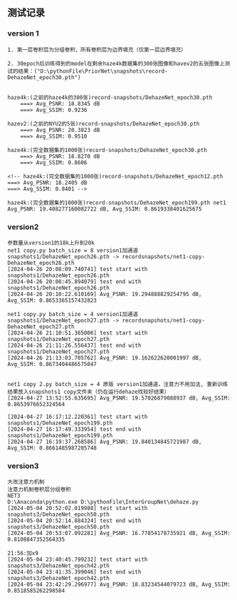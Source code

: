 ## 测试记录

### version 1

    1. 第一层卷积层为分组卷积，所有卷积层为边界填充（仅第一层边界填充）

    2. 30epoch后训练得到的model在剩余haze4k数据集的300张图像和havev2的五张图像上测试的结果：("D:\pythonFile\PriorNet\snapshots\record-DehazeNet_epoch30.pth")


    haze4k:(之前的haze4k的300张)record-snapshots/DehazeNet_epoch30.pth
        ===> Avg_PSNR: 18.8345 dB 
        ===> Avg_SSIM: 0.9236 
    
    hazev2:(之前的NYU2的5张)record-snapshots/DehazeNet_epoch30.pth
        ===> Avg_PSNR: 20.3823 dB
        ===> Avg_SSIM: 0.9510
        
    haze4k:(完全数据集的1000张)record-snapshots/DehazeNet_epoch30.pth
        ===> Avg_PSNR: 18.8270 dB 
        ===> Avg_SSIM: 0.8606 

    <!-- haze4k:(完全数据集的1000张)record-snapshots/DehazeNet_epoch12.pth
    ===> Avg_PSNR: 18.2405 dB 
    ===> Avg_SSIM: 0.8401 -->

    haze4k:(完全数据集的1000张)record-snapshots/DehazeNet_epoch199.pth net1
    Avg_PSNR: 19.408277160082722 dB, Avg_SSIM: 0.8619338401625675


### version2
    参数量从version1的18k上升到20k
    net1 copy.py batch_size = 8 version1加通道
    snapshots1/DehazeNet_epoch26.pth -> recordsnapshots/net1-copy-DehazeNet_epoch26.pth
    [2024-04-26 20:08:09.740741] test start with snapshots1/DehazeNet_epoch26.pth
    [2024-04-26 20:08:45.894079] test end with snapshots1/DehazeNet_epoch26.pth
    [2024-04-26 20:10:22.610169] Avg_PSNR: 19.294888829254795 dB, Avg_SSIM: 0.8653365157432823

    net1 copy.py batch_size = 4 version1加通道
    snapshots1/DehazeNet_epoch27.pth -> recordsnapshots/net1-copy-DehazeNet_epoch27.pth
    [2024-04-26 21:10:51.365006] test start with snapshots1/DehazeNet_epoch27.pth
    [2024-04-26 21:11:26.556437] test end with snapshots1/DehazeNet_epoch27.pth
    [2024-04-26 21:13:03.705762] Avg_PSNR: 19.162622620001997 dB, Avg_SSIM: 0.8673404486575047


    net1 copy 2.py batch_size = 4 原版 version1加通道，注意力不用加法, 重新训练结果放入snapshots1 copy文件夹（仍在运行dehaze找较好结果）
    [2024-04-27 13:52:55.635695] Avg_PSNR: 19.57026879088937 dB, Avg_SSIM: 0.8653976652324564

    [2024-04-27 16:17:12.220361] test start with snapshots1/DehazeNet_epoch199.pth
    [2024-04-27 16:17:49.333954] test end with snapshots1/DehazeNet_epoch199.pth
    [2024-04-27 16:19:37.268586] Avg_PSNR: 19.840134845721987 dB, Avg_SSIM: 0.8661485987205748

### version3
    大改注意力机制
    注意力机制卷积层分组卷积
    NET3
    D:\Anaconda\python.exe D:\pythonFile\InterGroupNet\dehaze.py 
    [2024-05-04 20:52:02.019988] test start with snapshots3/DehazeNet_epoch50.pth
    [2024-05-04 20:52:14.884324] test end with snapshots3/DehazeNet_epoch50.pth
    [2024-05-04 20:53:07.092281] Avg_PSNR: 16.77854178735921 dB, Avg_SSIM: 0.8108847352564335

    21:56:加x9
    [2024-05-04 23:40:45.799232] test start with snapshots3/DehazeNet_epoch42.pth
    [2024-05-04 23:41:35.399046] test end with snapshots3/DehazeNet_epoch42.pth
    [2024-05-04 23:42:29.296977] Avg_PSNR: 18.83234544079723 dB, Avg_SSIM: 0.8518585262298584
    
    
